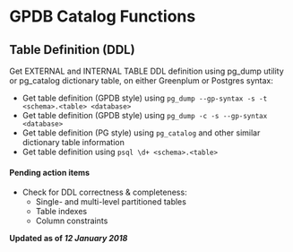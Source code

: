 # GPDB Catalog Functions

## Table Definition (DDL)
Get EXTERNAL and INTERNAL TABLE DDL definition using pg_dump utility or pg_catalog dictionary table, on either Greenplum or Postgres syntax:
- Get table definition (GPDB style) using `pg_dump --gp-syntax -s -t <schema>.<table> <database>`
- Get table definition (GPDB style) using `pg_dump -c -s --gp-syntax <database>`
- Get table definition (PG style) using `pg_catalog` and other similar dictionary table information
- Get table definition using `psql \d+ <schema>.<table>`

#### Pending action items
- Check for DDL correctness & completeness:
  - Single- and multi-level partitioned tables
  - Table indexes
  - Column constraints

**Updated as of _12 January 2018_**
